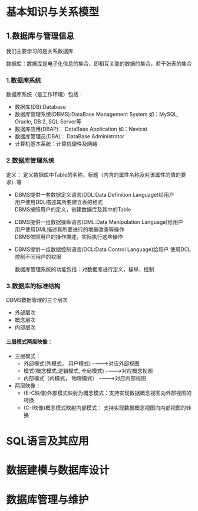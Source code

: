 # 基本知识与关系模型
## 1.数据库与管理信息
我们主要学习的是关系数据库
  
数据库：数据库是电子化信息的集合，即相互关联的数据的集合，若干张表的集合
### 1.数据库系统  
数据库系统（是工作环境）包括：  
* 数据库(DB):Database
* 数据库管理系统(DBMS):DataBase Management System 如：MySQL, Oracle, DB 2, SQL Server等
* 数据库应用(DBAP)： DataBase Application 如：Navicat
* 数据库管理员(DBA)： DataBase Administrator  
* 计算机基本系统：计算机硬件及网络

### 2.数据库管理系统
定义： 定义数据库中Table的名称，标题（内含的属性名称及对该属性的值的要求）等
  
* DBMS提供一套数据定义语言(DDL:Data Definition Language)给用户  
  用户使用DDL描述其所要建立表的格式  
  DBMS按照用户的定义，创建数据库及其中的Table

* DBMS提供一组数据操纵语言(DML:Data Manipulation Language)给用户  
  用户使用DML描述其所要进行的增删改查等操作  
  DBMS依照用户的操作描述，实际执行这些操作

* DBMS提供一组数据控制语言(DCL:Data Control Language)给用户
  使用DCL控制不同用户的权限
  
  数据库管理系统的功能包括：对数据库进行定义，操纵，控制

### 3.数据库的标准结构  
DBMS数据管理的三个层次  
* 外部层次  
* 概念层次  
* 内部层次  

#### 三层模式两层映像：
* 三层模式：
   * 外部模式(外模式， 用户模式)             ---->对应外部视图
   * 模式(概念模式,逻辑模式, 全局模式)        ---->对应概念视图    
   * 内部模式（内模式， 物理模式）            ---->对应内部视图
* 两层映像：
   * (E-C映像)外部模式映射为概念模式：支持实现数据概念视图向外部视图的转换     
   * (C-I映像)概念模式映射内部模式： 支持实现数据概念视图向内部视图的转换
   
   
   
# SQL语言及其应用
# 数据建模与数据库设计
# 数据库管理与维护